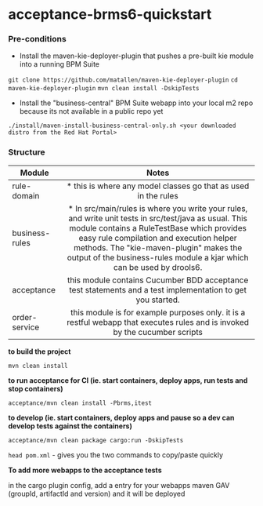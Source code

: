 acceptance-brms6-quickstart
===========================


### Pre-conditions
* Install the maven-kie-deployer-plugin that pushes a pre-built kie module into a running BPM Suite

```git clone https://github.com/matallen/maven-kie-deployer-plugin```
```cd maven-kie-deployer-plugin```
```mvn clean install -DskipTests```

* Install the "business-central" BPM Suite webapp into your local m2 repo because its not available in a public repo yet

```./install/maven-install-business-central-only.sh <your downloaded distro from the Red Hat Portal>```


### Structure
| Module         | Notes         |
| -------------  |:-------------:|
| rule-domain    | * this is where any model classes go that as used in the rules |
| business-rules | * In src/main/rules is where you write your rules, and write unit tests in src/test/java as usual. This module contains a RuleTestBase which provides easy rule compilation and execution helper methods. The "kie-maven-plugin" makes the output of the business-rules module a kjar which can be used by drools6. |
| acceptance     | this module contains Cucumber BDD acceptance test statements and a test implementation to get you started. |
| order-service  | this module is for example purposes only. it is a restful webapp that executes rules and is invoked by the cucumber scripts |


**to build the project**

```mvn clean install```

**to run acceptance for CI (ie. start containers, deploy apps, run tests and stop containers)**

```acceptance/mvn clean install -Pbrms,itest```

**to develop (ie. start containers, deploy apps and pause so a dev can develop tests against the containers)**

```acceptance/mvn clean package cargo:run -DskipTests```

`head pom.xml` - gives you the two commands to copy/paste quickly


**To add more webapps to the acceptance tests**

in the cargo plugin config, add a <deployable> entry for your webapps maven GAV (groupId, artifactId and version) and it will be deployed


